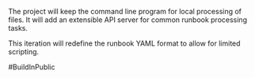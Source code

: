 The project will keep the command line program for local processing of files. It will add an extensible API server for common runbook processing tasks.

This iteration will redefine the runbook YAML format to allow for limited scripting. 

#BuildInPublic